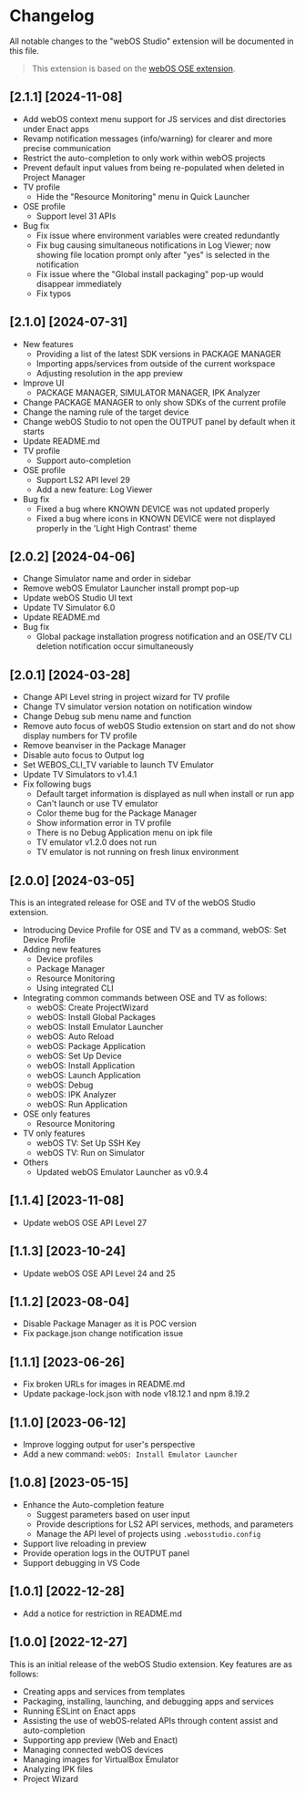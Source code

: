 # Changelog

All notable changes to the "webOS Studio" extension will be documented in this file.

> This extension is based on the [webOS OSE extension](https://marketplace.visualstudio.com/items?itemName=webOSOSESDK.webosose).

## [2.1.1] [2024-11-08]

- Add webOS context menu support for JS services and dist directories under Enact apps
- Revamp notification messages (info/warning) for clearer and more precise communication
- Restrict the auto-completion to only work within webOS projects
- Prevent default input values from being re-populated when deleted in Project Manager
- TV profile
  - Hide the "Resource Monitoring" menu in Quick Launcher
- OSE profile
  - Support level 31 APIs
- Bug fix
  - Fix issue where environment variables were created redundantly
  - Fix bug causing simultaneous notifications in Log Viewer; now showing file location prompt only after "yes" is selected in the notification
  - Fix issue where the "Global install packaging" pop-up would disappear immediately
  - Fix typos

## [2.1.0] [2024-07-31]

- New features
  - Providing a list of the latest SDK versions in PACKAGE MANAGER
  - Importing apps/services from outside of the current workspace
  - Adjusting resolution in the app preview
- Improve UI
  - PACKAGE MANAGER, SIMULATOR MANAGER, IPK Analyzer
- Change PACKAGE MANAGER to only show SDKs of the current profile
- Change the naming rule of the target device
- Change webOS Studio to not open the OUTPUT panel by default when it starts
- Update README.md
- TV profile
  - Support auto-completion
- OSE profile
  - Support LS2 API level 29
  - Add a new feature: Log Viewer
- Bug fix
  - Fixed a bug where KNOWN DEVICE was not updated properly
  - Fixed a bug where icons in KNOWN DEVICE were not displayed properly in the 'Light High Contrast' theme

## [2.0.2] [2024-04-06]

- Change Simulator name and order in sidebar
- Remove webOS Emulator Launcher install prompt pop-up
- Update webOS Studio UI text
- Update TV Simulator 6.0
- Update README.md
- Bug fix
  - Global package installation progress notification and an OSE/TV CLI deletion notification occur simultaneously

## [2.0.1] [2024-03-28]

- Change API Level string in project wizard for TV profile
- Change TV simulator version notation on notification window
- Change Debug sub menu name and function
- Remove auto focus of webOS Studio extension on start and do not show display numbers for TV profile
- Remove beanviser in the Package Manager
- Disable auto focus to Output log
- Set WEBOS_CLI_TV variable to launch TV Emulator
- Update TV Simulators to v1.4.1
- Fix following bugs
  - Default target information is displayed as null when install or run app
  - Can't launch or use TV emulator
  - Color theme bug for the Package Manager
  - Show information error in TV profile
  - There is no Debug Application menu on ipk file
  - TV emulator v1.2.0 does not run
  - TV emulator is not running on fresh linux environment

## [2.0.0] [2024-03-05]

This is an integrated release for OSE and TV of the webOS Studio extension.

- Introducing Device Profile for OSE and TV as a command, webOS: Set Device Profile
- Adding new features
  - Device profiles
  - Package Manager
  - Resource Monitoring
  - Using integrated CLI
- Integrating common commands between OSE and TV as follows:
  - webOS: Create ProjectWizard
  - webOS: Install Global Packages
  - webOS: Install Emulator Launcher
  - webOS: Auto Reload
  - webOS: Package Application
  - webOS: Set Up Device
  - webOS: Install Application
  - webOS: Launch Application
  - webOS: Debug
  - webOS: IPK Analyzer
  - webOS: Run Application
- OSE only features
  - Resource Monitoring
- TV only features
  - webOS TV: Set Up SSH Key
  - webOS TV: Run on Simulator
- Others
  - Updated webOS Emulator Launcher as v0.9.4

## [1.1.4] [2023-11-08]

- Update webOS OSE API Level 27

## [1.1.3] [2023-10-24]

- Update webOS OSE API Level 24 and 25

## [1.1.2] [2023-08-04]

- Disable Package Manager as it is POC version
- Fix package.json change notification issue

## [1.1.1] [2023-06-26]

- Fix broken URLs for images in README.md
- Update package-lock.json with node v18.12.1 and npm 8.19.2

## [1.1.0] [2023-06-12]

- Improve logging output for user's perspective
- Add a new command: `webOS: Install Emulator Launcher`

## [1.0.8] [2023-05-15]

- Enhance the Auto-completion feature
  - Suggest parameters based on user input
  - Provide descriptions for LS2 API services, methods, and parameters
  - Manage the API level of projects using `.webosstudio.config`
- Support live reloading in preview
- Provide operation logs in the OUTPUT panel
- Support debugging in VS Code

## [1.0.1] [2022-12-28]

- Add a notice for restriction in README.md

## [1.0.0] [2022-12-27]

This is an initial release of the webOS Studio extension. Key features are as follows:

- Creating apps and services from templates
- Packaging, installing, launching, and debugging apps and services
- Running ESLint on Enact apps
- Assisting the use of webOS-related APIs through content assist and auto-completion
- Supporting app preview (Web and Enact)
- Managing connected webOS devices
- Managing images for VirtualBox Emulator
- Analyzing IPK files
- Project Wizard
